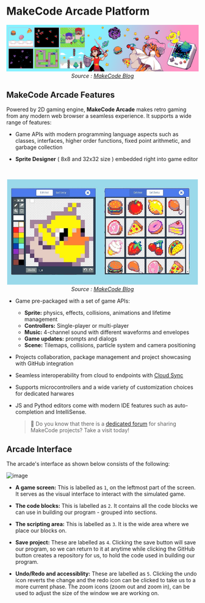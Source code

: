# MakeCode Arcade Platform

<p align="center"> <img alt="makecode-arcade-cover" src="../../assets/arcade-cover.png" width="1000px" /><br><em>Source : <a href="https://makecode.com/blog/arcade/01-18-2019">MakeCode Blog</a></em></p>

## MakeCode Arcade Features

Powered by 2D gaming engine, **MakeCode Arcade** makes retro gaming from any modern web browser a seamless experience. It supports a wide range of features:

- Game APIs with modern programming language aspects such as classes, interfaces, higher order functions, fixed point arithmetic, and garbage collection

- **Sprite Designer** ( 8x8 and 32x32 size ) embedded right into game editor
<br>
<p align="center"> <img alt="Arcade Sprite Editor" src="../../assets/sprite-editor.jpg" width="500px" /><br><em>Source : <a href="https://makecode.com/blog/arcade/01-18-2019">MakeCode Blog</a></em></p>

- Game pre-packaged with a set of game APIs:

  - **Sprite:** physics, effects, collisions, animations and lifetime management
  - **Controllers:** Single-player or multi-player
  - **Music:** 4-channel sound with different waveforms and envelopes
  - **Game updates:** prompts and dialogs
  - **Scene:** Tilemaps, collisions, particle system and camera positioning

- Projects collaboration, package management and project showcasing with GitHub integration

* Seamless interoperability from cloud to endpoints with [Cloud Sync](https://makecode.com/blog/arcade/intro-cloud-sync)

- Supports microcontrollers and a wide variety of customization choices for dedicated harwares

- JS and Pythod editors come with modern IDE features such as auto-completion and IntelliSense.

  > 📝 Do you know that there is a [dedicated forum](https://forum.makecode.com/) for sharing MakeCode projects? Take a visit today!

## Arcade Interface

The arcade's interface as shown below consists of the following:

![image](https://user-images.githubusercontent.com/49791498/139707328-ec5d55f8-c37d-4e87-b79e-9de483da4ca4.png)

- **A game screen:** This is labelled as `1`, on the leftmost part of the screen. It serves as the visual interface to interact with the simulated game.

- **The code blocks:** This is labelled as `2`. It contains all the code blocks we can use in building our program - grouped into sections.

- **The scripting area:** This is labelled as `3`. It is the wide area where we place our blocks on.

- **Save project:** These are labelled as `4`. Clicking the save button will save our program, so we can return to it at anytime while clicking the GitHub button creates a repository for us, to hold the code used in building our program.

- **Undo/Redo and accessiblity:** These are labelled as `5`. Clicking the undo icon reverts the change and the redo icon can be clicked to take us to a more current phase. The zoom icons (zoom out and zoom in), can be used to adjust the size of the window we are working on.
